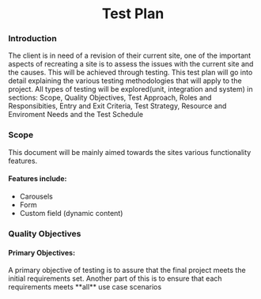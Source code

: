 <h1 align='center'>Test Plan</h1>
<h3>Introduction</h3>
<p>The client is in need of a revision of their current site, one of the important aspects of recreating a site is to assess the issues with the current site and the causes. This will be achieved through testing. This test plan will go into detail explaining the various testing methodologies that will apply to the project. All types of testing will be explored(unit, integration and system) in sections: Scope, Quality Objectives, Test Approach, Roles and Responsibities, Entry and Exit Criteria, Test Strategy, Resource and Enviroment Needs and the Test Schedule</p>
<h3>Scope</h3>
<p>This document will be mainly aimed towards the sites various functionality features.</p>
<h4>Features include:</h4>
<ul>
  <li>Carousels</li>
  <li>Form</li>
  <li>Custom field (dynamic content)</li>
</ul>
<h3>Quality Objectives</h3>
<h4>Primary Objectives:</h4>
<p>A primary objective of testing is to assure that the final project meets the initial requirements set. Another part of this is to ensure that each requirements meets **all** use case scenarios</p>
